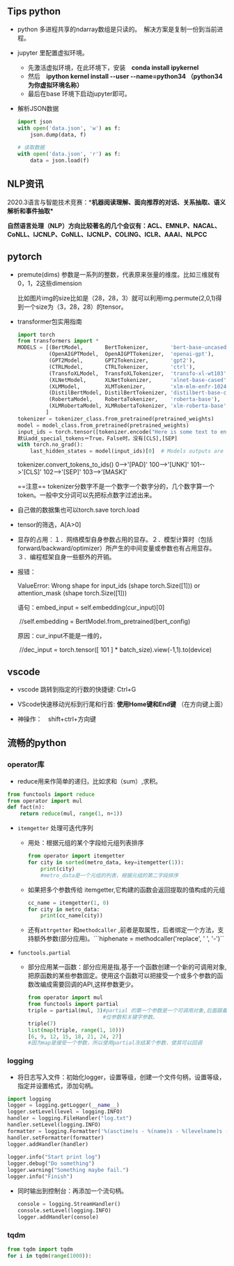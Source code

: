 ## Tips python

- python 多进程共享的ndarray数组是只读的。　解决方案是复制一份到当前进程。

- jupyter 里配置虚拟环境。

  - 先激活虚拟环境，在此环境下，安装　**conda install ipykernel**　
  - 然后　**ipython kernel install --user --name=python34 （python34为你虚拟环境名称）**　
  - 最后在base 环境下启动jupyter即可。

- 解析JSON数据

  ```python
  import json
  with open('data.json', 'w') as f:
      json.dump(data, f)
   
  # 读取数据
  with open('data.json', 'r') as f:
      data = json.load(f)
  ```

  



## NLP资讯

2020.3语言与智能技术竞赛：***机器阅读理解、面向推荐的对话、关系抽取、语义解析和事件抽取\***

**自然语言处理（NLP）方向比较著名的几个会议有：ACL、EMNLP、NACAL、CoNLL、IJCNLP、CoNLL、IJCNLP、COLING、ICLR、AAAI、NLPCC**

## pytorch

- premute(dims) 参数是一系列的整数，代表原来张量的维度。比如三维就有0，1，2这些dimension

  比如图片img的size比如是（28，28，3）就可以利用img.permute(2,0,1)得到一个size为（3，28，28）的tensor。

- transformer包实用指南

  ```python
  import torch
  from transformers import *
  MODELS = [(BertModel,       BertTokenizer,       'bert-base-uncased'),
            (OpenAIGPTModel,  OpenAIGPTTokenizer,  'openai-gpt'),
            (GPT2Model,       GPT2Tokenizer,       'gpt2'),
            (CTRLModel,       CTRLTokenizer,       'ctrl'),
            (TransfoXLModel,  TransfoXLTokenizer,  'transfo-xl-wt103'),
            (XLNetModel,      XLNetTokenizer,      'xlnet-base-cased'),
            (XLMModel,        XLMTokenizer,        'xlm-mlm-enfr-1024'),
            (DistilBertModel, DistilBertTokenizer, 'distilbert-base-cased'),
            (RobertaModel,    RobertaTokenizer,    'roberta-base'),
            (XLMRobertaModel, XLMRobertaTokenizer, 'xlm-roberta-base'),
           ]
  tokenizer = tokenizer_class.from_pretrained(pretrained_weights)
  model = model_class.from_pretrained(pretrained_weights)
  input_ids = torch.tensor([tokenizer.encode("Here is some text to encode", add_special_tokens=True)]) #tensor([[ 101, 6821, 7027, 3221,  671,  763,  704, 3152,  102]])
  默认add_special_tokens＝True，False时，没有[CLS],[SEP]
  with torch.no_grad():
      last_hidden_states = model(input_ids)[0]  # Models outputs are now tuples
  ```

  tokenizer.convert_tokens_to_ids()  0-->'[PAD]' 100-->'[UNK]' 101-->'[CLS]' 102-->'[SEP]' 103-->'[MASK]'

  ==注意== tokenizer分数字不是一个数字一个数字分的，几个数字算一个token。一般中文分词可以先把标点数字过滤出来。

- 自己做的数据集也可以torch.save torch.load

- tensor的筛选，A[A>0]

- 显存的占用：１．网络模型自身参数占用的显存。２．模型计算时（包括forward/backward/optimizer）所产生的中间变量或参数也有占用显存。３．编程框架自身一些额外的开销。

- 报错：

  ValueError: Wrong shape for input_ids (shape torch.Size([1])) or attention_mask (shape torch.Size([1]))

  语句：embed_input = self.embedding(cur_input)[0]   

  ​	//self.embedding = BertModel.from_pretrained(bert_config)

  原因：cur_input不能是一维的，

  ​	//dec_input = torch.tensor([ 101 ] * batch_size).view(-1,1).to(device)

## vscode

- vscode 跳转到指定的行数的快捷键: Ctrl+G

- VScode快速移动光标到行尾和行首: **使用Home键和End键** （在方向键上面）

- 神操作：　shift+ctrl+方向键



## 流畅的python

### operator库

- reduce用来作简单的递归，比如求和（sum）,求积。

```python
from functools import reduce
from operator import mul
def fact(n):
	return reduce(mul, range(1, n+1))
```

- `itemgetter` 处理可迭代序列

  - 用处：根据元组的某个字段给元组列表排序

    ```python
    from operator import itemgetter
    for city in sorted(metro_data, key=itemgetter(1)):
    	print(city)
        #metro_data是一个元组的列表，根据元组的第二字段排序
    ```

  - 如果把多个参数传给 itemgetter,它构建的函数会返回提取的值构成的元组

    ```python
    cc_name = itemgetter(1, 0)
    for city in metro_data:
    	print(cc_name(city))
    ```

  - 还有`attrgetter` 和`methodcaller` ,前者是取属性，后者绑定一个方法，支持额外参数(部分应用)。```hiphenate = methodcaller('replace', ' ', '-')``

- `functools.partial`

  - 部分应用某一函数：部分应用是指,基于一个函数创建一个新的可调用对象,把原函数的某些参数固定。使用这个函数可以把接受一个或多个参数的函数改编成需要回调的API,这样参数更少。

    ```python
    from operator import mul
    from functools import partial
    triple = partial(mul, 3)#partial 的第一个参数是一个可调用对象,后面跟着任意个要绑定的定
    						#位参数和关键字参数。
    triple(7)
    list(map(triple, range(1, 10)))
    [6, 9, 12, 15, 18, 21, 24, 27]
    #因为map是接受一个参数，所以使用partial冻结某个参数，使其可以回调
    ```

    



### logging

- 将日志写入文件：初始化logger，设置等级，创建一个文件句柄，设置等级，指定并设置格式，添加句柄。

```python
import logging
logger = logging.getLogger(__name__)
logger.setLevel(level = logging.INFO)
handler = logging.FileHandler("log.txt")
handler.setLevel(logging.INFO)
formatter = logging.Formatter('%(asctime)s - %(name)s - %(levelname)s - %(message)s')
handler.setFormatter(formatter)
logger.addHandler(handler)
 
logger.info("Start print log")
logger.debug("Do something")
logger.warning("Something maybe fail.")
logger.info("Finish")
```

- 同时输出到控制台：再添加一个流句柄。

  ```python
  console = logging.StreamHandler()
  console.setLevel(logging.INFO)
  logger.addHandler(console)
  ```

### tqdm

```python
from tqdm import tqdm
for i in tqdm(range(1000)):
```

